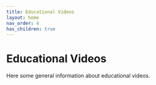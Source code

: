 ```yaml
---
title: Educational Videos
layout: home
nav_order: 4
has_children: true
---
```


# Educational Videos

Here some general information about educational videos.